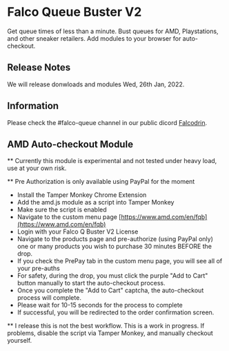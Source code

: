 # Falco Queue Buster V2

Get queue times of less than a minute. Bust queues for AMD, Playstations, and other sneaker retailers. Add modules to your browser for auto-checkout.

## Release Notes

We will release donwloads and modules Wed, 26th Jan, 2022.

## Information

Please check the #falco-queue channel in our public dicord [Falcodrin](https://discord.gg/falcodrin).

## AMD Auto-checkout Module

\*\* Currently this module is experimental and not tested under heavy load, use at your own risk.

\*\* Pre Authorization is only available using PayPal for the moment

- Install the Tamper Monkey Chrome Extension
- Add the amd.js module as a script into Tamper Monkey
- Make sure the script is enabled
- Navigate to the custom menu page [https://www.amd.com/en/fqb](https://www.amd.com/en/fqb)
- Login with your Falco Q Buster V2 License
- Navigate to the products page and pre-authorize (using PayPal only) one or many products you wish to purchase 30 minutes BEFORE the drop.
- If you check the PrePay tab in the custom menu page, you will see all of your pre-auths
- For safety, during the drop, you must click the purple "Add to Cart" button manually to start the auto-checkout process.
- Once you complete the "Add to Cart" captcha, the auto-checkout process will complete.
- Please wait for 10-15 seconds for the process to complete
- If successful, you will be redirected to the order confirmation screen.

\*\* I release this is not the best workflow. This is a work in progress. If problems, disable the script via Tamper Monkey, and manually checkout yourself.
